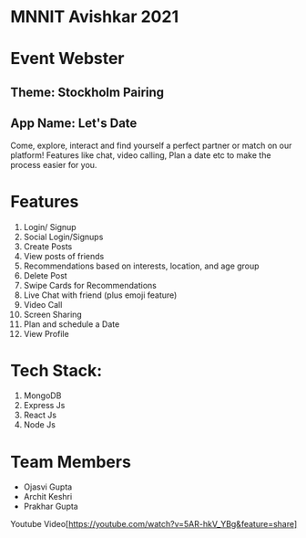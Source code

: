 # MNNIT Avishkar 2021
# Event Webster 
## Theme: Stockholm Pairing
## App Name: Let's Date
Come, explore, interact and find yourself a perfect partner or match on our platform! Features like chat, video calling, Plan a date etc to make the process easier for you.

# Features
1. Login/ Signup
2. Social Login/Signups
3. Create Posts
4. View posts of friends
5. Recommendations based on interests, location, and age group
6. Delete Post
7. Swipe Cards for Recommendations
8. Live Chat with friend (plus emoji feature)
9. Video Call 
10. Screen Sharing
11. Plan and schedule a Date
12. View Profile

# Tech Stack:
1. MongoDB
2. Express Js
3. React Js
4. Node Js

# Team Members
- Ojasvi Gupta
- Archit Keshri
- Prakhar Gupta

Youtube Video[https://youtube.com/watch?v=5AR-hkV_YBg&feature=share]
